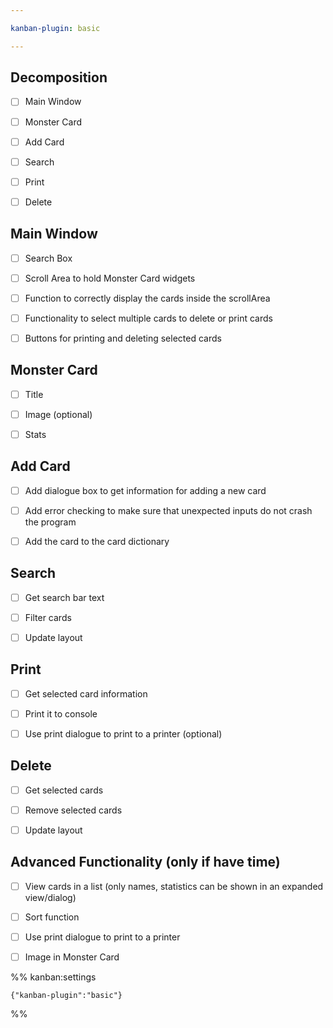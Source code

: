```yaml
---

kanban-plugin: basic

---
```


## Decomposition

- [ ] Main Window
- [ ] Monster Card
- [ ] Add Card
- [ ] Search
- [ ] Print
- [ ] Delete


## Main Window

- [ ] Search Box
- [ ] Scroll Area to hold Monster Card widgets
- [ ] Function to correctly display the cards inside the scrollArea
- [ ] Functionality to select multiple cards to delete or print cards
- [ ] Buttons for printing and deleting selected cards


## Monster Card

- [ ] Title
- [ ] Image (optional)
- [ ] Stats


## Add Card

- [ ] Add dialogue box to get information for adding a new card
- [ ] Add error checking to make sure that unexpected inputs do not crash the program
- [ ] Add the card to the card dictionary


## Search

- [ ] Get search bar text
- [ ] Filter cards
- [ ] Update layout


## Print

- [ ] Get selected card information
- [ ] Print it to console
- [ ] Use print dialogue to print to a printer (optional)


## Delete

- [ ] Get selected cards
- [ ] Remove selected cards
- [ ] Update layout


## Advanced Functionality (only if have time)

- [ ] View cards in a list (only names, statistics can be shown in an expanded view/dialog)
- [ ] Sort function
- [ ] Use print dialogue to print to a printer
- [ ] Image in Monster Card




%% kanban:settings
```
{"kanban-plugin":"basic"}
```
%%